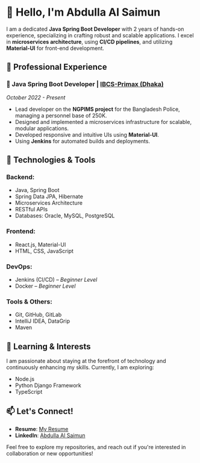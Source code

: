 # 👋 Hello, I'm Abdulla Al Saimun

I am a dedicated **Java Spring Boot Developer** with 2 years of hands-on experience, specializing in crafting robust and scalable applications. I excel in **microservices architecture**, using **CI/CD pipelines**, and utilizing **Material-UI** for front-end development.

## 💼 Professional Experience

### 🔧 Java Spring Boot Developer | [IBCS-Primax (Dhaka)](https://www.ibcs-primax.com/)  
*October 2022 - Present*  
- Lead developer on the **NGPIMS project** for the Bangladesh Police, managing a personnel base of 250K.
- Designed and implemented a microservices infrastructure for scalable, modular applications.
- Developed responsive and intuitive UIs using **Material-UI**.
- Using **Jenkins** for automated builds and deployments.

## 🚀 Technologies & Tools

### Backend:
- Java, Spring Boot
- Spring Data JPA, Hibernate
- Microservices Architecture
- RESTful APIs
- Databases: Oracle, MySQL, PostgreSQL

### Frontend:
- React.js, Material-UI
- HTML, CSS, JavaScript

### DevOps:
- Jenkins (CI/CD) – *Beginner Level*
- Docker – *Beginner Level*

### Tools & Others:
- Git, GitHub, GitLab
- IntelliJ IDEA, DataGrip
- Maven

## 🌱 Learning & Interests

I am passionate about staying at the forefront of technology and continuously enhancing my skills. Currently, I am exploring:
- Node.js
- Python Django Framework
- TypeScript

## 📫 Let's Connect!

- **Resume**: [My Resume](https://abdullahsaimun.github.io/my-resume/)
- **LinkedIn**: [Abdulla Al Saimun](https://www.linkedin.com/in/abdulla-al-saimun)

Feel free to explore my repositories, and reach out if you're interested in collaboration or new opportunities!
